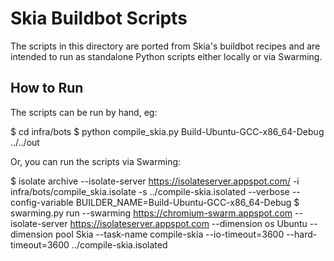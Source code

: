 Skia Buildbot Scripts
=====================

The scripts in this directory are ported from Skia's buildbot recipes and are
intended to run as standalone Python scripts either locally or via Swarming.

How to Run
----------

The scripts can be run by hand, eg:

$ cd infra/bots
$ python compile_skia.py Build-Ubuntu-GCC-x86_64-Debug ../../out

Or, you can run the scripts via Swarming:

$ isolate archive --isolate-server https://isolateserver.appspot.com/ -i infra/bots/compile_skia.isolate -s ../compile-skia.isolated --verbose --config-variable BUILDER_NAME=Build-Ubuntu-GCC-x86_64-Debug
$ swarming.py run --swarming https://chromium-swarm.appspot.com --isolate-server https://isolateserver.appspot.com --dimension os Ubuntu --dimension pool Skia --task-name compile-skia --io-timeout=3600 --hard-timeout=3600 ../compile-skia.isolated
